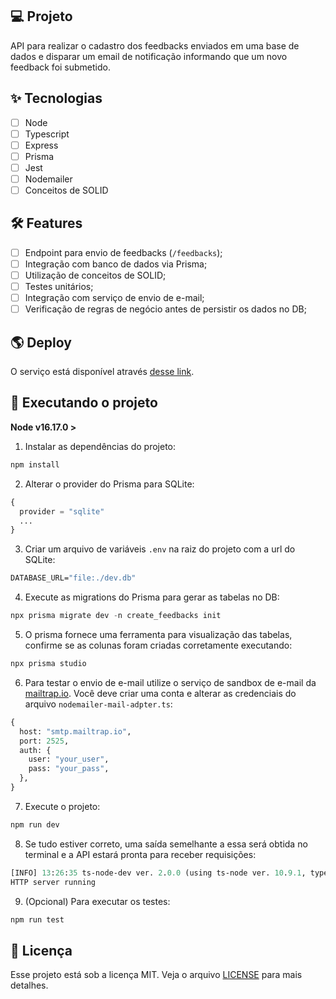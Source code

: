 ## 💻 Projeto

API para realizar o cadastro dos feedbacks enviados em uma base de dados e disparar um email de notificação informando que um novo feedback foi submetido.

## ✨ Tecnologias

- [ ] Node
- [ ] Typescript
- [ ] Express
- [ ] Prisma
- [ ] Jest
- [ ] Nodemailer
- [ ] Conceitos de SOLID

## :hammer_and_wrench: Features

- [ ] Endpoint para envio de feedbacks (`/feedbacks`);
- [ ] Integração com banco de dados via Prisma;
- [ ] Utilização de conceitos de SOLID;
- [ ] Testes unitários;
- [ ] Integração com serviço de envio de e-mail;
- [ ] Verificação de regras de negócio antes de persistir os dados no DB;

## 🌎 Deploy

O serviço está disponível através [desse link](https://feedget-server-production-3c1c.up.railway.app/).

## 🚀 Executando o projeto

**Node v16.17.0 >**

1. Instalar as dependências do projeto:

```cl
npm install
```

2. Alterar o provider do Prisma para SQLite:

```cl
{
  provider = "sqlite"
  ...
}
```

3. Criar um arquivo de variáveis `.env` na raiz do projeto com a url do SQLite:

```cl
DATABASE_URL="file:./dev.db"
```

4. Execute as migrations do Prisma para gerar as tabelas no DB:

```cl
npx prisma migrate dev -n create_feedbacks init
```

5. O prisma fornece uma ferramenta para visualização das tabelas, confirme se as colunas foram criadas corretamente executando:

```cl
npx prisma studio
```

6. Para testar o envio de e-mail utilize o serviço de sandbox de e-mail da [mailtrap.io](https://mailtrap.io/). Você deve criar uma conta e alterar as credenciais do arquivo `nodemailer-mail-adpter.ts`:

```cl
{
  host: "smtp.mailtrap.io",
  port: 2525,
  auth: {
    user: "your_user",
    pass: "your_pass",
  },
}
```

7. Execute o projeto:

```cl
npm run dev
```

8. Se tudo estiver correto, uma saída semelhante a essa será obtida no terminal e a API estará pronta para receber requisições:

```cl
[INFO] 13:26:35 ts-node-dev ver. 2.0.0 (using ts-node ver. 10.9.1, typescript ver. 4.8.3)
HTTP server running
```

9. (Opcional) Para executar os testes:

```cl
npm run test
```

## 📄 Licença

Esse projeto está sob a licença MIT. Veja o arquivo [LICENSE](LICENSE.md) para mais detalhes.

<br />
